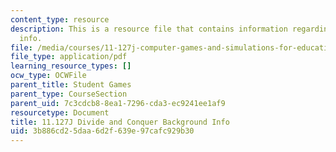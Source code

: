 ```yaml
---
content_type: resource
description: This is a resource file that contains information regarding background
  info.
file: /media/courses/11-127j-computer-games-and-simulations-for-education-and-exploration-spring-2015/3b886cd25daa6d2f639e97cafc929b30_MIT11_127JS15_DC_info.pdf
file_type: application/pdf
learning_resource_types: []
ocw_type: OCWFile
parent_title: Student Games
parent_type: CourseSection
parent_uid: 7c3cdcb8-8ea1-7296-cda3-ec9241ee1af9
resourcetype: Document
title: 11.127J Divide and Conquer Background Info
uid: 3b886cd2-5daa-6d2f-639e-97cafc929b30
---
```

